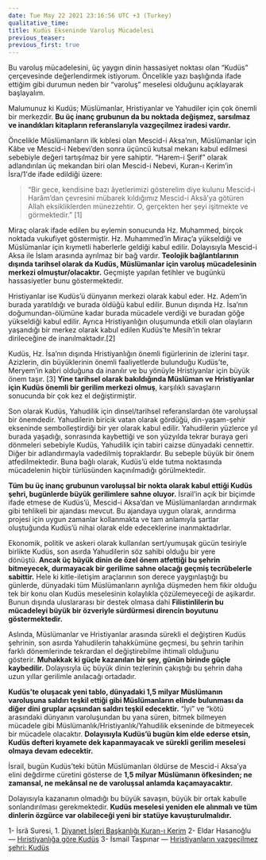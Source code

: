 ```yaml
---
date: Tue May 22 2021 23:16:56 UTC +3 (Turkey)
qualitative_time: 
title: Kudüs Ekseninde Varoluş Mücadelesi
previous_teaser: 
previous_first: true
---
```

Bu varoluş mücadelesini, üç yaygın dinin hassasiyet noktası olan “Kudüs” çerçevesinde değerlendirmek istiyorum. Öncelikle yazı başlığında ifade ettiğim gibi durumun neden bir “varoluş” meselesi olduğunu açıklayarak başlayalım.

Malumunuz ki Kudüs; Müslümanlar, Hristiyanlar ve Yahudiler için çok önemli bir merkezdir. **Bu üç inanç grubunun da bu noktada değişmez, sarsılmaz ve inandıkları kitapların referanslarıyla vazgeçilmez iradesi vardır.**

Öncelikle Müslümanların ilk kıblesi olan Mescid-i Aksa’nın, Müslümanlar için Kâbe ve Mescid-i Nebevi’den sonra üçüncü kutsal mekanı kabul edilmesi sebebiyle değeri tartışılmaz bir yere sahiptir. “Harem-i Şerif” olarak adlandırılan üç mekandan biri olan Mescid-i Nebevi, Kuran-ı Kerim’in İsra/1'de ifade edildiği üzere:

> “Bir gece, kendisine bazı âyetlerimizi gösterelim diye kulunu Mescid-i Harâm’dan çevresini mübarek kıldığımız Mescid-i Aksâ’ya götüren Allah eksikliklerden münezzehtir. O, gerçekten her şeyi işitmekte ve görmektedir.” \[1\]

Miraç olarak ifade edilen bu eylemin sonucunda Hz. Muhammed, birçok noktada vukufiyet göstermiştir. Hz. Muhammed’in Miraç’a yükseldiği ve Müslümanlar için kıymetli haberlerle geldiği kabul edilir. Dolayısıyla Mescid-i Aksa ile İslam arasında ayrılmaz bir bağ vardır. **Teolojik bağlantılarının dışında tarihsel olarak da Kudüs, Müslümanlar için varoluş mücadelesinin merkezi olmuştur/olacaktır.** Geçmişte yapılan fetihler ve bugünkü hassasiyetler bunu göstermektedir.

Hristiyanlar ise Kudüs’ü dünyanın merkezi olarak kabul eder. Hz. Adem’in burada yaratıldığı ve burada öldüğü kabul edilir. Bunun dışında Hz. İsa’nın doğumundan-ölümüne kadar burada mücadele verdiği ve buradan göğe yükseldiği kabul edilir. Ayrıca Hristiyanlığın oluşumunda etkili olan olayların yaşandığı bir merkez olarak kabul edilen Kudüs’te Mesih’in tekrar dirileceğine de inanılmaktadır.\[2\]

Kudüs, Hz. İsa’nın dışında Hristiyanlığın önemli figürlerinin de izlerini taşır. Azizlerin, din büyüklerinin önemli faaliyetlerde bulunduğu Kudüs’te, Meryem’in kabri olduğuna da inanılır ve bu yönüyle Hristiyanlar için büyük önem taşır. \[3\] **Yine tarihsel olarak bakıldığında Müslüman ve Hristiyanlar için Kudüs önemli bir gerilim merkezi olmuş**, karşılıklı savaşların sonucunda bir çok kez el değiştirmiştir.

Son olarak Kudüs, Yahudilik için dinsel/tarihsel referanslardan öte varoluşsal bir önemdedir. Yahudilerin biricik vatan olarak gördüğü, din-yaşam-şehir ekseninde sembolleştirdiği bir yer olarak kabul edilir. Yahudilerin yüzlerce yıl burada yaşadığı, sonrasında kaybettiği ve son yüzyılda tekrar buraya geri dönmeleri sebebiyle Kudüs, Yahudilik için tabiri caizse dünyadaki cennettir. Diğer bir adlandırmayla vadedilmiş topraklardır. Bu sebeple büyük bir önem atfedilmektedir. Buna bağlı olarak, Kudüs’ü elde tutma noktasında mücadelenin hiçbir türlüsünden kaçınılmadığı görülmektedir.

**Tüm bu üç inanç grubunun varoluşsal bir nokta olarak kabul ettiği Kudüs şehri, bugünlerde büyük gerilimlere sahne oluyor.** İsrail’in açık bir biçimde ifade etmese de Kudüs’ü, Mescid-i Aksa’dan ve Müslümanlardan arındırmak gibi tehlikeli bir ajandası mevcut. Bu ajandaya uygun olarak, arındırma projesi için uygun zamanlar kollanmakta ve tam anlamıyla şartlar oluştuğunda Kudüs’ü nihai olarak elde edeceklerine inanmaktadırlar.

Ekonomik, politik ve askeri olarak kullanılan sert/yumuşak gücün tesiriyle birlikte Kudüs, son asırda Yahudilerin söz sahibi olduğu bir yere dönüştü. **Ancak üç büyük dinin de özel önem atfettiği bu şehrin bitmeyecek, durmayacak bir gerilime sahne olacağı geçmiş tecrübelerle sabittir.** Hele ki kitle-iletişim araçlarının son derece yaygınlaştığı bu günlerde, dünyadaki tüm Müslümanların ayrılığa düşmeden hem fikir olduğu tek bir konu olan Kudüs meselesinin kolaylıkla çözülemeyeceği de aşikardır. Bunun dışında uluslararası bir destek olmasa dahi **Filistinlilerin bu mücadeleyi büyük bir özveriyle sürdürmesi direncin boyutunu göstermektedir.**

Aslında, Müslümanlar ve Hristiyanlar arasında sürekli el değiştiren Kudüs şehrinin, son asırda Yahudilerin tahakkümüne geçmesi, bu şehrin tarihin farklı dönemlerinde tekrardan el değiştirebilme ihtimali olduğunu gösterir. **Muhakkak ki güçle kazanılan bir şey, günün birinde güçle kaybedilir.** Dolayısıyla üç büyük dinin tezlerinin çakıştığı bu şehrin daha uzun yıllar gerilimle anılacağı ortadadır.

**Kudüs’te oluşacak yeni tablo, dünyadaki 1,5 milyar Müslümanın varoluşuna saldırı teşkil ettiği gibi Müslümanların elinde bulunması da diğer dini gruplar açısından saldırı teşkil edecektir.** “İyi” ve “kötü arasındaki dünyanın varoluşundan bu yana süren, bitmek bilmeyen mücadele gibi Müslümanlık/Hristiyanlık/Yahudilik ekseninde de bitmeyecek bir mücadele olacaktır. **Dolayısıyla Kudüs’ü bugün kim elde ederse etsin, Kudüs defteri kıyamete dek kapanmayacak ve sürekli gerilim meselesi olmaya devam edecektir.**

İsrail, bugün Kudüs’teki bütün Müslümanları öldürse de Mescid-i Aksa’ya elini değdirme cüretini gösterse de **1,5 milyar Müslümanın öfkesinden; ne zamansal, ne mekânsal ne de varoluşsal anlamda kaçamayacaktır.**

Dolayısıyla kazananın olmadığı bu büyük savaşın, büyük bir ortak kabulle sonlandırılması gerekmektedir. **Kudüs meselesi yeniden ele alınmalı ve tüm dinlerin özgürce var olabileceği yeni bir statüye kavuşturulmalıdır.**

1- İsrâ Suresi, 1. [Diyanet İşleri Başkanlığı Kuran-ı Kerim](https://kuran.diyanet.gov.tr/tefsir/%C4%B0sr%C3%A2-suresi/2030/1-ayet-tefsiri) 
2- Eldar Hasanoğlu — [Hıristiyanlığa göre Kudüs](https://turkish.aawsat.com/home/article/1684441/eldar-hasano%C4%9Flu/h%C4%B1ristiyanl%C4%B1%C4%9Fa-g%C3%B6re-kud%C3%BCs) 
3- İsmail Taşpınar — [Hıristiyanların vazgeçilmez şehri: Kudüs](https://www.lacivertdergi.com/dosya/2017/06/14/hiristiyanlarin-vazgecilmez-sehri-kudus)
